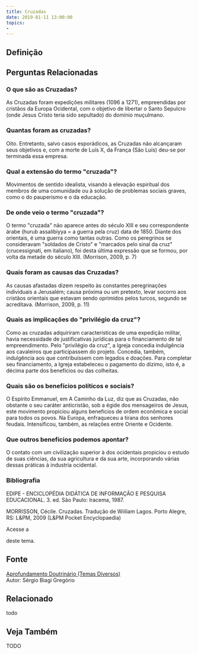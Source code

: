 ```yaml
---
title: Cruzadas
date: 2019-01-11 13:00:00
topics: 
- 
---
```


## Definição


## Perguntas Relacionadas

### O que são as Cruzadas?
As Cruzadas foram expedições militares (1096 a 1271), empreendidas por
cristãos da Europa Ocidental, com o objetivo de libertar o Santo
Sepulcro (onde Jesus Cristo teria sido sepultado) do domínio muçulmano.

### Quantas foram as cruzadas?
Oito. Entretanto, salvo casos esporádicos, as Cruzadas não alcançaram
seus objetivos e, com a morte de Luís X, da França (São Luís) deu-se por
terminada essa empresa.

### Qual a extensão do termo "cruzada"?
Movimentos de sentido idealista, visando à elevação espiritual dos
membros de uma comunidade ou à solução de problemas sociais graves, como
o do pauperismo e o da educação.

### De onde veio o termo "cruzada"?
O termo "cruzada" não aparece antes do século XIII e seu correspondente
árabe (hurub assalibiyya = a guerra pela cruz) data de 1850. Diante
dos orientais, é uma guerra como tantas outras. Como os peregrinos se
consideravam "soldados de Cristo" e "marcados pelo sinal da cruz"
(crucessignati, em italiano), foi desta última expressão que se
formou, por volta da metade do século XIII. (Morrison, 2009, p. 7)

### Quais foram as causas das Cruzadas?
As causas afastadas dizem respeito às constantes peregrinações
individuais a Jerusalém; causa próxima ou um pretexto, levar socorro
aos cristãos orientais que estavam sendo oprimidos pelos turcos, segundo
se acreditava. (Morrison, 2009, p. 11)

### Quais as implicações do "privilégio da cruz"?
Como as cruzadas adquiriram características de uma expedição militar,
havia necessidade de justificativas jurídicas para o financiamento de
tal empreendimento. Pelo "privilégio da cruz", a Igreja concedia
indulgência aos cavaleiros que participassem do projeto. Concedia,
também, indulgência aos que contribuíssem com legados e doações. Para
completar seu financiamento, a Igreja estabeleceu o pagamento do dízimo,
isto é, a décima parte dos benefícios ou das colheitas.

### Quais são os benefícios políticos e sociais?
O Espírito Emmanuel, em A Caminho da Luz, diz que as Cruzadas, não
obstante o seu caráter anticristão, sob a égide dos mensageiros de
Jesus, este movimento propiciou alguns benefícios de ordem econômica e
social para todos os povos. Na Europa, enfraqueceu a tirana dos senhores
feudais. Intensificou, também, as relações entre Oriente e Ocidente.

### Que outros benefícios podemos apontar?
O contato com um civilização superior à dos ocidentais propiciou o
estudo de suas ciências, da sua agricultura e da sua arte, incorporando
várias dessas práticas à industria ocidental.

### Bibliografia
EDIPE - ENCICLOPÉDIA DIDÁTICA DE INFORMAÇÃO E PESQUISA EDUCACIONAL. 3.
ed. São Paulo: Iracema, 1987.

MORRISSON, Cécile. Cruzadas. Tradução de Wiiliam Lagos. Porto Alegre,
RS: L&PM, 2009 (L&PM Pocket Encyclopaedia)

Acesse a

deste tema.

## Fonte
[Aprofundamento Doutrinário (Temas Diversos)](https://sites.google.com/view/aprofundamentodoutrinario/cruzadas)  
Autor: Sérgio Biagi Gregório



## Relacionado
todo

## Veja Também
TODO


